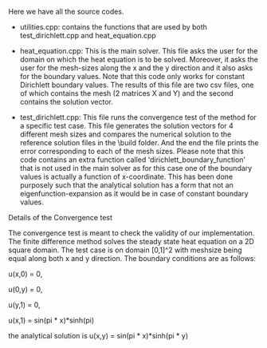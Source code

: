 
Here we have all the source codes.
- utilities.cpp: contains the functions that are used by both test_dirichlett.cpp and heat_equation.cpp

- heat_equation.cpp: This is the main solver.
		      This file asks the user for the domain on which the heat equation is to be solved. Moreover, it asks the user for the mesh-sizes along the x and the y direction
		      and it also asks for the boundary values. 
		      Note that this code only works for constant Dirichlett boundary values. 
		      The results of this file are two csv files, one of which contains the mesh (2 matrices X and Y) and the second contains the solution vector.

- test_dirichlett.cpp: This file runs the convergence test of the method for a specific test case. This file generates the solution vectors for 4 different mesh
			sizes and compares the numerical solution to the reference solution files in the \build folder. And the end the file prints the error corresponding
			to each of the mesh sizes. 
			Please note that this code contains an extra function called 'dirichlett_boundary_function' that is not used in the main solver as for this case
			one of the boundary values is actually a function of x-coordinate. This has been done purposely such that the analytical solution has a form that
			not an eigenfunction-expansion as it would be in case of constant boundary values.
			
			
Details of the Convergence test

The convergence test is meant to check the validity of our implementation. 
The finite difference method solves the steady state heat equation on a 2D square domain.
The test case is on domain [0,1]^2 with meshsize being equal along both x and y direction.
The boundary conditions are as follows:

u(x,0) = 0,

u(0,y) = 0,

u(y,1) = 0,

u(x,1) = sin(pi * x)*sinh(pi)

the analytical solution is u(x,y) = sin(pi * x)*sinh(pi * y)





